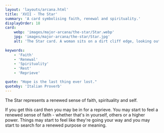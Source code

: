 ```yaml
---
layout: 'layouts/arcana.html'
title: 'XVII - The Star'
summary: 'A card symbolising faith, renewal and spirituality.'
displayOrder: 18
card:
    webp: 'images/major-arcana/the-star/Star.webp'
    jpg: 'images/major-arcana/the-star/Star.jpg'
    alt: 'The Star card. A woman sits on a dirt cliff edge, looking out on a lake and forest.'
    
keywords:
    - 'Faith'
    - 'Renewal'
    - 'Spirituality'
    - 'Rest'
    - 'Reprieve'

quote: "Hope is the last thing ever lost."
quoteby: 'Italian Proverb'
---
```


The Star represents a renewed sense of faith, spirituality and self.

If you get this card then you may be in for a reprieve. You may start to feel a renewed sense of faith - whether that's in yourself, others or a higher power. Things may start to feel like they're going your way and you may start to search for a renewed purpose or meaning.